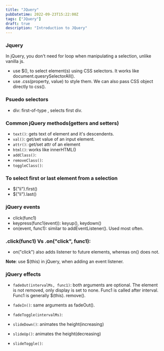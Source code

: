 ```yaml
---
title: "JQuery"
pubDatetime: 2022-09-23T15:22:00Z
tags: ["JQuery"]
draft: true
description: "Introduction to JQuery"
---
```


### Jquery

In jQuery, you don't need for loop when manipulating a selection, unlike vanilla js.

- use $(), to select element(s) using CSS selectors. It works like document.quesrySelectorAll().
- use .css(property, value) to style them. We can also pass CSS object directly to css().

### Psuedo selectors

- div: first-of-type , selects first div.

### Common jQuery methods(getters and setters)

- `text()`: gets text of element and it's descendents.
- `val()`: get/set value of an input element.
- `attr()`: get/set attr of an element
- `html()`: works like innerHTML()
- `addClass()`:
- `removeClass()`:
- `toggleClass()`:

### To select first or last element from a selection

- $("li").first()
- $("li").last()

### jQuery events

- click(func1)
- keypress(func1(event)): keyup(), keydown()
- on(event, func1): similar to addEventListener(). Used most often.

### .click(func1) Vs .on("click", func1):

- on("click") also adds listener to future elements, whereas on() does not.

**Note**: use $(this) in jQuery, when adding an event listener.

### jQuery effects

- `fadeOut(intervalMs, func1)`: both arguments are optional. The element is not removed, only display is set to none. Func1 is called after interval. Func1 is generally $(this). remove().

- `fadeIn()`: same arguments as fadeOut().

- `fadeToggle(intervalMs)`:

- `slideDown()`: animates the height(increasing)

- `slideUp()`: animates the height(decreasing)

- `slideToggle()`:
